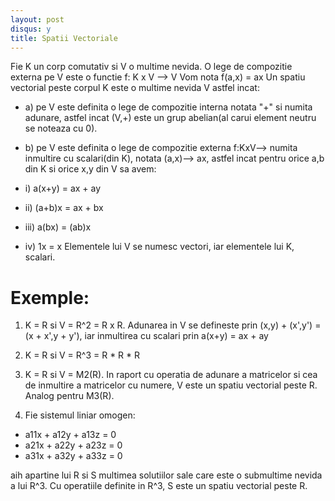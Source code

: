 ```yaml
---
layout: post
disqus: y
title: Spatii Vectoriale
---
```


Fie K un corp comutativ si V o multime nevida. O lege de compozitie externa pe V este o functie f: K x V --> V
Vom nota f(a,x) = ax
Un spatiu vectorial peste corpul K este o multime nevida V astfel incat:

* a) pe V este definita o lege de compozitie interna notata "+" si numita adunare, astfel incat (V,+) este un grup abelian(al carui element neutru se noteaza cu 0).
* b) pe V este definita o lege de compozitie externa f:KxV--> numita inmultire cu scalari(din K), notata (a,x)--> ax,
astfel incat pentru orice a,b din K si orice x,y din V sa avem:

* i) a(x+y) = ax + ay
* ii) (a+b)x = ax + bx
* iii) a(bx) = (ab)x
* iv) 1x = x
Elementele lui V se numesc vectori, iar elementele lui K, scalari.

# Exemple:

1. K = R si V = R^2 = R x R. Adunarea in V
se defineste prin (x,y) + (x',y') = (x + x',y + y'), iar inmultirea cu scalari prin
a(x+y) = ax + ay

2. K = R si V = R^3 = R * R * R

3. K = R si V = M2(R). In raport cu operatia de adunare a matricelor si cea de inmultire a matricelor cu numere, V este un spatiu vectorial peste R. Analog pentru M3(R).

4. Fie sistemul liniar omogen:

* a11x + a12y + a13z = 0
* a21x + a22y + a23z = 0
* a31x + a32y + a33z = 0

aih apartine lui R si S multimea solutiilor sale care este o submultime nevida a lui R^3. Cu operatiile definite in R^3, S
este un spatiu vectorial peste R.
